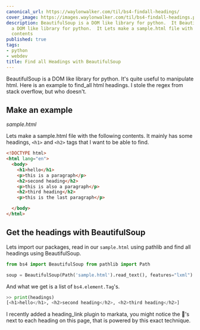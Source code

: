 ```yaml
---
canonical_url: https://waylonwalker.com/til/bs4-findall-headings/
cover_image: https://images.waylonwalker.com/til/bs4-findall-headings.png
description: BeautifulSoup is a DOM like library for python.  It BeautifulSoup is
  a DOM like library for python.  It Lets make a sample.html file with the following
  contents
published: true
tags:
- python
- webdev
title: Find all Headings with BeautifulSoup
---
```


BeautifulSoup is a DOM like library for python.  It's quite useful to manipulate html.  Here is an example to find_all html headings.  I stole the regex from stack overflow, but who doesn't.

## Make an example
_sample.html_

Lets make a sample.html file with the following contents.  It mainly has some headings, `<h1>` and `<h2>` tags that I want to be able to find.

```html
<!DOCTYPE html>
<html lang="en">
  <body>
    <h1>hello</h1>
    <p>this is a paragraph</p>
    <h2>second heading</h2>
    <p>this is also a paragraph</p>
    <h2>third heading</h2>
    <p>this is the last paragraph</p>

  </body>
</html>
```

## Get the headings with BeautifulSoup

Lets import our packages, read in our `sample.html` using pathlib and find all headings using BeautifulSoup.

```python
from bs4 import BeautifulSoup from pathlib import Path

soup = BeautifulSoup(Path('sample.html').read_text(), features="lxml") headings = soup.find_all(re.compile("^h[1-6]$"))
```

And what we get is a list of `bs4.element.Tag`'s.

```python
>> print(headings)
[<h1>hello</h1>, <h2>second heading</h2>, <h2>third heading</h2>]
```

I recently added a heading_link plugin to markata, you might notice the
🔗's next to each heading on this page, that is powered by this exact
technique.